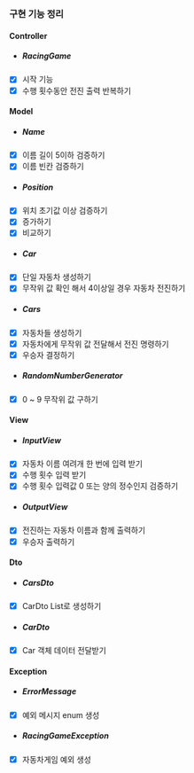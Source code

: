### 구현 기능 정리 ###
#### Controller ####
- ##### RacingGame #####
- [x] 시작 기능
- [x] 수행 횟수동안 전진 출력 반복하기

#### Model ####
- ##### Name #####
- [x] 이름 길이 5이하 검증하기
- [x] 이름 빈칸 검증하기
- ##### Position #####
- [x] 위치 초기값 이상 검증하기
- [x] 증가하기
- [x] 비교하기
- ##### Car #####
- [x] 단일 자동차 생성하기
- [x] 무작위 값 확인 해서 4이상일 경우 자동차 전진하기
- ##### Cars #####
- [x] 자동차들 생성하기
- [x] 자동차에게 무작위 값 전달해서 전진 명령하기
- [x] 우승자 결정하기
- ##### RandomNumberGenerator #####
- [x] 0 ~ 9 무작위 값 구하기

#### View ####
- ##### InputView #####
- [x] 자동차 이름 여려개 한 번에 입력 받기
- [x] 수행 횟수 입력 받기
- [x] 수행 횟수 입력값 0 또는 양의 정수인지 검증하기
- ##### OutputView #####
- [x] 전진하는 자동차 이름과 함께 출력하기
- [x] 우승자 출력하기

#### Dto ####
- ##### CarsDto ####
- [x] CarDto List로 생성하기
- ##### CarDto ####
- [x] Car 객체 데이터 전달받기

#### Exception ####
- ##### ErrorMessage #####
- [x] 예외 메시지 enum 생성
- ##### RacingGameException #####
- [x] 자동차게임 예외 생성


